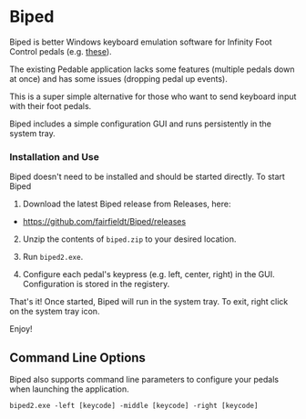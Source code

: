# Biped

Biped is better Windows keyboard emulation software for Infinity Foot Control pedals (e.g. [these](https://www.amazon.com/Infinity-Digital-Control-Computer-USB2/dp/B002MY6I7G)).

The existing Pedable application lacks some features (multiple pedals down at once) and has some issues (dropping pedal up events).

This is a super simple alternative for those who want to send keyboard input with their foot pedals.


Biped includes a simple configuration GUI and runs persistently in the system tray.


### Installation and Use

Biped doesn't need to be installed and should be started directly. To start Biped

1) Download the latest Biped release from Releases, here:

  * https://github.com/fairfieldt/Biped/releases

2) Unzip the contents of `biped.zip` to your desired location.

3) Run `biped2.exe`.

4) Configure each pedal's keypress (e.g. left, center, right) in the GUI. Configuration is stored in the registery.

That's it! Once started, Biped will run in the system tray. To exit, right click on the system tray icon.

Enjoy!


## Command Line Options

Biped also supports command line parameters to configure your pedals when launching the application.

```biped2.exe -left [keycode] -middle [keycode] -right [keycode]```
